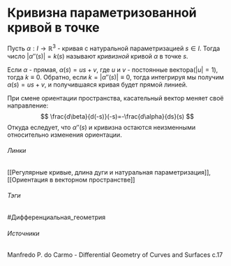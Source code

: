 # Кривизна параметризованной кривой в точке
Пусть $\alpha:I\rightarrow\mathbb{R}^{3}$ - кривая с натуральной параметризацией $s\in I$. Тогда число $|\alpha''(s)|=k(s)$ называют *кривизной* кривой $\alpha$ в точке $s$. 

Если $\alpha$ - прямая, $\alpha(s)=us+v$, где $u$ и $v$ - постоянные вектора($|u|=1$), тогда $k\equiv0$. Обратно, если $k=|\alpha''(s)|\equiv0$, тогда интегрируя мы получим $\alpha(s)=us+v$, и получившаяся кривая будет прямой линией.

При смене ориентации пространства, касательный вектор меняет своё направление:
$$
\frac{d\beta}{d(-s)}(-s)=-\frac{d\alpha}{ds}(s)
$$
Откуда еследует, что $\alpha''(s)$ и кривизна остаются неизменными относительно изменения ориентации.
###### Линки
 [[Регулярные кривые, длина дуги и натуральная параметризация]],
 [[Ориентация в векторном пространстве]]
###### Тэги 
 #Дифференциальная_геометрия 
###### Источники
 Manfredo P. do Carmo - Differential Geometry of Curves and Surfaces с.17